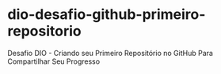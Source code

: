# dio-desafio-github-primeiro-repositorio
Desafio DIO - Criando seu Primeiro Repositório no GitHub Para Compartilhar Seu Progresso
